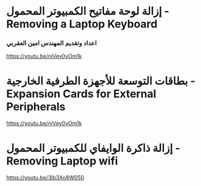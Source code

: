      
# إزالة لوحة مفاتيح الكمبيوتر المحمول - Removing  a  Laptop  Keyboard
### اعداد وتقديم المهندس امين العقربي

https://youtu.be/njVey0vOm1k

# بطاقات التوسعة للأجهزة الطرفية الخارجية - Expansion  Cards  for  External  Peripherals

https://youtu.be/njVey0vOm1k

# إزالة ذاكرة الوايفاي للكمبيوتر المحمول - Removing  Laptop  wifi
https://youtu.be/3lb3Xo8W050


